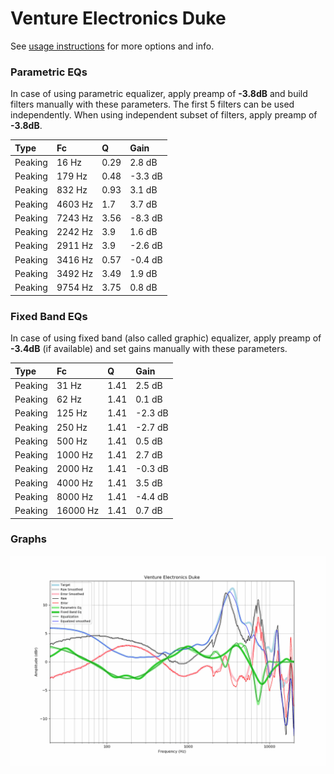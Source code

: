 # Venture Electronics Duke
See [usage instructions](https://github.com/jaakkopasanen/AutoEq#usage) for more options and info.

### Parametric EQs
In case of using parametric equalizer, apply preamp of **-3.8dB** and build filters manually
with these parameters. The first 5 filters can be used independently.
When using independent subset of filters, apply preamp of **-3.8dB**.

| Type    | Fc      |    Q | Gain    |
|:--------|:--------|:-----|:--------|
| Peaking | 16 Hz   | 0.29 | 2.8 dB  |
| Peaking | 179 Hz  | 0.48 | -3.3 dB |
| Peaking | 832 Hz  | 0.93 | 3.1 dB  |
| Peaking | 4603 Hz | 1.7  | 3.7 dB  |
| Peaking | 7243 Hz | 3.56 | -8.3 dB |
| Peaking | 2242 Hz | 3.9  | 1.6 dB  |
| Peaking | 2911 Hz | 3.9  | -2.6 dB |
| Peaking | 3416 Hz | 0.57 | -0.4 dB |
| Peaking | 3492 Hz | 3.49 | 1.9 dB  |
| Peaking | 9754 Hz | 3.75 | 0.8 dB  |

### Fixed Band EQs
In case of using fixed band (also called graphic) equalizer, apply preamp of **-3.4dB**
(if available) and set gains manually with these parameters.

| Type    | Fc       |    Q | Gain    |
|:--------|:---------|:-----|:--------|
| Peaking | 31 Hz    | 1.41 | 2.5 dB  |
| Peaking | 62 Hz    | 1.41 | 0.1 dB  |
| Peaking | 125 Hz   | 1.41 | -2.3 dB |
| Peaking | 250 Hz   | 1.41 | -2.7 dB |
| Peaking | 500 Hz   | 1.41 | 0.5 dB  |
| Peaking | 1000 Hz  | 1.41 | 2.7 dB  |
| Peaking | 2000 Hz  | 1.41 | -0.3 dB |
| Peaking | 4000 Hz  | 1.41 | 3.5 dB  |
| Peaking | 8000 Hz  | 1.41 | -4.4 dB |
| Peaking | 16000 Hz | 1.41 | 0.7 dB  |

### Graphs
![](./Venture%20Electronics%20Duke.png)